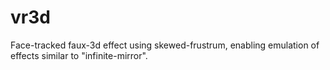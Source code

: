# vr3d

Face-tracked faux-3d effect using skewed-frustrum, enabling emulation of effects similar to "infinite-mirror".
